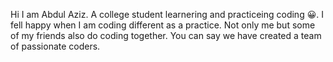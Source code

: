 Hi I am Abdul Aziz. A college student learnering and practiceing coding 😀. I fell happy when I am coding different as a practice. Not only me but some of my friends also do coding together. You can say we have created a team of passionate coders. 

<!---
AbdulAziz8008/AbdulAziz8008 is a ✨ special ✨ repository because its `README.md` (this file) appears on your GitHub profile.
You can click the Preview link to take a look at your changes.
--->

